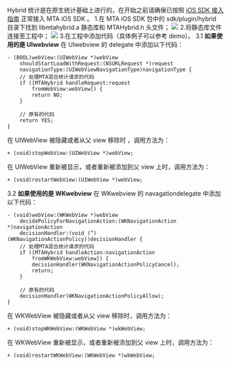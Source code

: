 Hybrid 统计是在原生统计基础上进行的，在开始之前请确保已按照 [iOS SDK 接入指南](http://tce.fsphere.cn/document/product/549/12858) 正常接入 MTA iOS SDK 。
1.在 MTA iOS SDK 包中的 sdk/plugin/hybrid 目录下找到 libmtahybrid.a  静态库和 MTAHybrid.h 头文件；
![](http://imgcache.tce.fsphere.cn/image/mc.qcloudimg.com/static/img/4fd0feffa51b8e14c09ff12edbd71bc6/image.png)
2.将静态库文件连接至工程中；
![](http://imgcache.tce.fsphere.cn/image/mc.qcloudimg.com/static/img/d0048063f43d22daa4a8c9c52f4f77f9/image.png)
3.在工程中添加代码（具体例子可以参考 demo）。
3.1 **如果使用的是 UIwebview**
在 UIwebview 的 delegate 中添加以下代码：
```objc
- (BOOL)webView:(UIWebView *)webView
	shouldStartLoadWithRequest:(NSURLRequest *)request
	navigationType:(UIWebViewNavigationType)navigationType {
	// 处理MTA混合统计请求的代码
	if ([MTAHybrid handleRequest:request
		fromWebView:webView]) {
		return NO;
	}

	// 原有的代码
	return YES;
}
```
在 UIWebView 被隐藏或者从父 view 移除时 ，调用方法为：
```objc
+ (void)stopWebView:(UIWebView *)webView;
```
在 UIWebView 重新被显示，或者重新被添加到父 view 上时，调用方法为：
```objc
+ (void)restartWebView:(UIWebView *)webView;
```
3.2 **如果使用的是 WKwebview**
在 WKwebview 的 navagationdelegate 中添加以下代码：
```objc
- (void)webView:(WKWebView *)webView
	decidePolicyForNavigationAction:(WKNavigationAction *)navigationAction
	decisionHandler:(void (^)(WKNavigationActionPolicy))decisionHandler {
	// 处理MTA混合统计请求的代码
	if ([MTAHybrid handleAction:navigationAction
		fromWKWebView:webView]) {
		decisionHandler(WKNavigationActionPolicyCancel);
		return;
	}

	// 原有的代码
	decisionHandler(WKNavigationActionPolicyAllow);
}
```
在 WKWebView 被隐藏或者从父 view 移除时，调用方法为：

```objc
+ (void)stopWKWebView:(WKWebView *)wkWebView;
```
在 WKWebView 重新被显示，或者重新被添加到父 view 上时，调用方法为：

```objc
+ (void)restartWKWebView:(WKWebView *)wkWebView;
```

